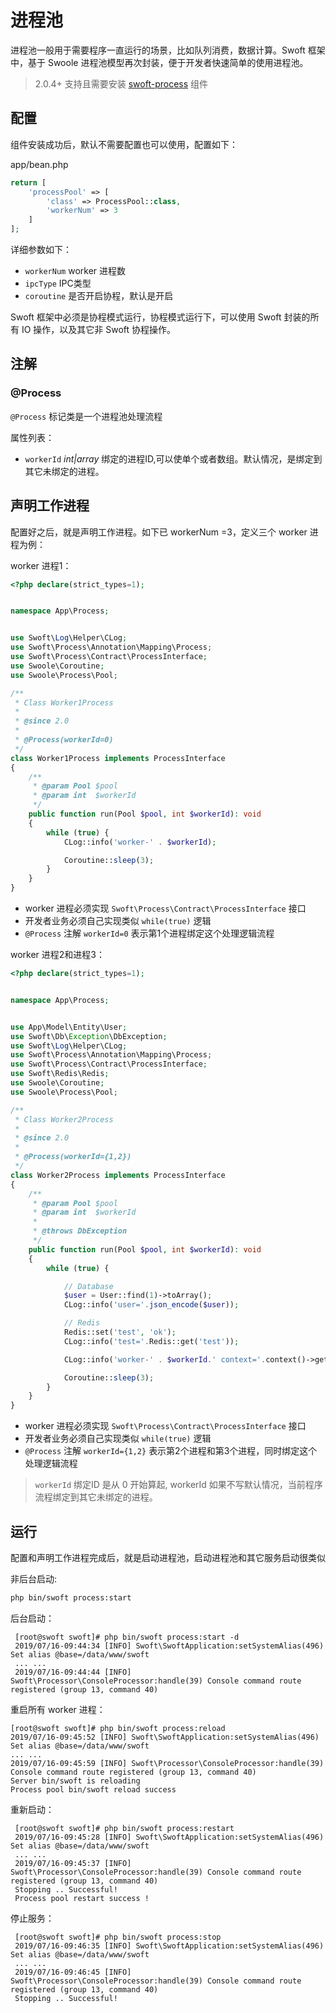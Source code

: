 # 进程池

进程池一般用于需要程序一直运行的场景，比如队列消费，数据计算。Swoft 框架中，基于 Swoole 进程池模型再次封装，便于开发者快速简单的使用进程池。

> 2.0.4+ 支持且需要安装 [swoft-process](index.md) 组件

## 配置

组件安装成功后，默认不需要配置也可以使用，配置如下：

app/bean.php

```php
return [
    'processPool' => [
        'class' => ProcessPool::class,
        'workerNum' => 3
    ]
];
```

详细参数如下：

- `workerNum` worker 进程数
- `ipcType`  IPC类型
- `coroutine` 是否开启协程，默认是开启

<p class="tip"> Swoft 框架中必须是协程模式运行，协程模式运行下，可以使用 Swoft 封装的所有 IO 操作，以及其它非 Swoft 协程操作。</p>


## 注解

### @Process

`@Process` 标记类是一个进程池处理流程

属性列表：

- `workerId` _int|array_ 绑定的进程ID,可以使单个或者数组。默认情况，是绑定到其它未绑定的进程。

## 声明工作进程

配置好之后，就是声明工作进程。如下已 workerNum =3，定义三个 worker 进程为例：

worker 进程1：

```php
<?php declare(strict_types=1);


namespace App\Process;


use Swoft\Log\Helper\CLog;
use Swoft\Process\Annotation\Mapping\Process;
use Swoft\Process\Contract\ProcessInterface;
use Swoole\Coroutine;
use Swoole\Process\Pool;

/**
 * Class Worker1Process
 *
 * @since 2.0
 *
 * @Process(workerId=0)
 */
class Worker1Process implements ProcessInterface
{
    /**
     * @param Pool $pool
     * @param int  $workerId
     */
    public function run(Pool $pool, int $workerId): void
    {
        while (true) {
            CLog::info('worker-' . $workerId);

            Coroutine::sleep(3);
        }
    }
}
```

- worker 进程必须实现 `Swoft\Process\Contract\ProcessInterface` 接口
- 开发者业务必须自己实现类似 `while(true)` 逻辑
- `@Process` 注解 `workerId=0` 表示第1个进程绑定这个处理逻辑流程


worker 进程2和进程3：

```php
<?php declare(strict_types=1);


namespace App\Process;


use App\Model\Entity\User;
use Swoft\Db\Exception\DbException;
use Swoft\Log\Helper\CLog;
use Swoft\Process\Annotation\Mapping\Process;
use Swoft\Process\Contract\ProcessInterface;
use Swoft\Redis\Redis;
use Swoole\Coroutine;
use Swoole\Process\Pool;

/**
 * Class Worker2Process
 *
 * @since 2.0
 *
 * @Process(workerId={1,2})
 */
class Worker2Process implements ProcessInterface
{
    /**
     * @param Pool $pool
     * @param int  $workerId
     *
     * @throws DbException
     */
    public function run(Pool $pool, int $workerId): void
    {
        while (true) {

            // Database
            $user = User::find(1)->toArray();
            CLog::info('user='.json_encode($user));

            // Redis
            Redis::set('test', 'ok');
            CLog::info('test='.Redis::get('test'));

            CLog::info('worker-' . $workerId.' context='.context()->getWorkerId());

            Coroutine::sleep(3);
        }
    }
}
```

- worker 进程必须实现 `Swoft\Process\Contract\ProcessInterface` 接口
- 开发者业务必须自己实现类似 `while(true)` 逻辑
- `@Process` 注解 `workerId={1,2}` 表示第2个进程和第3个进程，同时绑定这个处理逻辑流程

> `workerId` 绑定ID 是从 0 开始算起, workerId 如果不写默认情况，当前程序流程绑定到其它未绑定的进程。

## 运行

配置和声明工作进程完成后，就是启动进程池，启动进程池和其它服务启动很类似

非后台启动:

```bash
php bin/swoft process:start
```

后台启动：

```text
 [root@swoft swoft]# php bin/swoft process:start -d
 2019/07/16-09:44:34 [INFO] Swoft\SwoftApplication:setSystemAlias(496) Set alias @base=/data/www/swoft
 ... ...
 2019/07/16-09:44:44 [INFO] Swoft\Processor\ConsoleProcessor:handle(39) Console command route registered (group 13, command 40)

```

重启所有 worker 进程：

```text
[root@swoft swoft]# php bin/swoft process:reload 
2019/07/16-09:45:52 [INFO] Swoft\SwoftApplication:setSystemAlias(496) Set alias @base=/data/www/swoft
... ...
2019/07/16-09:45:59 [INFO] Swoft\Processor\ConsoleProcessor:handle(39) Console command route registered (group 13, command 40)
Server bin/swoft is reloading
Process pool bin/swoft reload success

```

重新启动：

```text
 [root@swoft swoft]# php bin/swoft process:restart      
 2019/07/16-09:45:28 [INFO] Swoft\SwoftApplication:setSystemAlias(496) Set alias @base=/data/www/swoft
 ... ...
 2019/07/16-09:45:37 [INFO] Swoft\Processor\ConsoleProcessor:handle(39) Console command route registered (group 13, command 40)
 Stopping .. Successful!
 Process pool restart success !

```

停止服务：

```text
 [root@swoft swoft]# php bin/swoft process:stop  
 2019/07/16-09:46:35 [INFO] Swoft\SwoftApplication:setSystemAlias(496) Set alias @base=/data/www/swoft
 ... ...
 2019/07/16-09:46:45 [INFO] Swoft\Processor\ConsoleProcessor:handle(39) Console command route registered (group 13, command 40)
 Stopping .. Successful!
```
